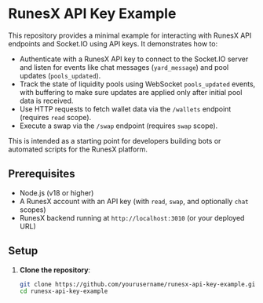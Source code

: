 # RunesX API Key Example

This repository provides a minimal example for interacting with RunesX API endpoints and Socket.IO using API keys. It demonstrates how to:
- Authenticate with a RunesX API key to connect to the Socket.IO server and listen for events like chat messages (`yard_message`) and pool updates (`pools_updated`).
- Track the state of liquidity pools using WebSocket `pools_updated` events, with buffering to make sure updates are applied only after initial pool data is received.
- Use HTTP requests to fetch wallet data via the `/wallets` endpoint (requires `read` scope).
- Execute a swap via the `/swap` endpoint (requires `swap` scope).

This is intended as a starting point for developers building bots or automated scripts for the RunesX platform.

## Prerequisites

- Node.js (v18 or higher)
- A RunesX account with an API key (with `read`, `swap`, and optionally `chat` scopes)
- RunesX backend running at `http://localhost:3010` (or your deployed URL)

## Setup

1. **Clone the repository**:
   ```bash
   git clone https://github.com/yourusername/runesx-api-key-example.git
   cd runesx-api-key-example